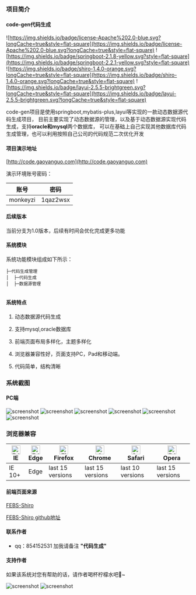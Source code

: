 ### 项目简介
#### code-gen代码生成
![https://img.shields.io/badge/license-Apache%202.0-blue.svg?longCache=true&style=flat-square](https://img.shields.io/badge/license-Apache%202.0-blue.svg?longCache=true&style=flat-square)
![https://img.shields.io/badge/springboot-2.1.8-yellow.svg?style=flat-square](https://img.shields.io/badge/springboot-2.2.1-yellow.svg?style=flat-square)
![https://img.shields.io/badge/shiro-1.4.0-orange.svg?longCache=true&style=flat-square](https://img.shields.io/badge/shiro-1.4.0-orange.svg?longCache=true&style=flat-square)
![https://img.shields.io/badge/layui-2.5.5-brightgreen.svg?longCache=true&style=flat-square](https://img.shields.io/badge/layui-2.5.5-brightgreen.svg?longCache=true&style=flat-square)

code-gen项目是使用springboot,mybatis-plus,layui等实现的一款动态数据源代码生成项目，
目前主要实现了动态数据源的管理，以及基于动态数据源实现代码生成，支持**oracle和mysql**两个数据库，
可以在基础上自己实现其他数据库代码生成管理，也可以利用按照自己公司的代码规范二次优化开发

####  项目演示地址

[http://code.gaoyanguo.com](http://code.gaoyanguo.com)

演示环境账号密码：

 账号 | 密码
 ---|---
 monkeyzi | 1qaz2wsx 



#### 后续版本
当前分支为1.0版本，后续有时间会优化完成更多功能

#### 系统模块
系统功能模块组成如下所示：
```
├─代码生成管理
│  ├─代码生成
│  ├─数据源管理


```
#### 系统特点

1. 动态数据源代码生成

2. 支持mysql,oracle数据库

3. 前端页面布局多样化，主题多样化

4. 浏览器兼容性好，页面支持PC，Pad和移动端。

5. 代码简单，结构清晰



### 系统截图

#### PC端
![screenshot](screenshot/login.png)
![screenshot](screenshot/index.png)
![screenshot](screenshot/code-gen.png)
![screenshot](screenshot/ds.png)
![screenshot](screenshot/add-ds.png)
![screenshot](screenshot/down-code.png)

### 浏览器兼容
|[<img src="https://raw.github.com/alrra/browser-logos/master/src/archive/internet-explorer_9-11/internet-explorer_9-11_48x48.png" alt="Edge" width="24px" height="24px" />](http://godban.github.io/browsers-support-badges/)</br>IE| [<img src="https://raw.githubusercontent.com/alrra/browser-logos/master/src/edge/edge_48x48.png" alt="Edge" width="24px" height="24px" />](http://godban.github.io/browsers-support-badges/)</br>Edge | [<img src="https://raw.githubusercontent.com/alrra/browser-logos/master/src/firefox/firefox_48x48.png" alt="Firefox" width="24px" height="24px" />](http://godban.github.io/browsers-support-badges/)</br>Firefox | [<img src="https://raw.githubusercontent.com/alrra/browser-logos/master/src/chrome/chrome_48x48.png" alt="Chrome" width="24px" height="24px" />](http://godban.github.io/browsers-support-badges/)</br>Chrome | [<img src="https://raw.githubusercontent.com/alrra/browser-logos/master/src/safari/safari_48x48.png" alt="Safari" width="24px" height="24px" />](http://godban.github.io/browsers-support-badges/)</br>Safari |[<img src="https://raw.github.com/alrra/browser-logos/master/src/opera/opera_48x48.png" alt="Edge" width="24px" height="24px" />](http://godban.github.io/browsers-support-badges/)</br>Opera
| --------- | --------- | --------- | --------- | --------- |--------- |
|IE 10+| Edge| last 15 versions| last 15 versions| last 10 versions| last 15 versions

#### 前端页面来源

<a href="https://github.com/wuyouzhuguli/FEBS-Shiro">FEBS-Shiro</a>

<a href="https://github.com/wuyouzhuguli/FEBS-Shiro">FEBS-Shiro github地址</a>

#### 联系作者
- qq：854152531 加我请备注 **"代码生成"**
#### 支持作者
如果该系统对您有帮助的话，请作者喝杯柠檬水吧🍺~

![screenshot](screenshot/zfb.png)
![screenshot](screenshot/wx.png)

